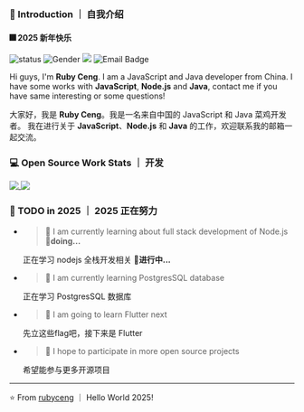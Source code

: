 ### 👋 Introduction ｜ 自我介绍

#### 🎆 2025 新年快乐

![status](https://img.shields.io/badge/status-up-brightgreen) ![Gender](https://img.shields.io/badge/gender-%F0%9F%A4%B5-lightgrey)  ![](https://img.shields.io/static/v1?label=wechat&message=rubyceng&color=7BB32E&logo=wechat) ![Email Badge](https://img.shields.io/badge/Email-rubyceng0326@gmail.com-blue?style=flat-square&logo=gmail&logoColor=white)


Hi guys, I'm **Ruby Ceng**. I am a JavaScript and Java developer from China.
I have some works with **JavaScript**, **Node.js** and **Java**, contact me if you have same interesting or some questions!

大家好，我是 **Ruby Ceng**。我是一名来自中国的 JavaScript 和 Java 菜鸡开发者。
我在进行关于 **JavaScript**、**Node.js** 和 **Java** 的工作，欢迎联系我的邮箱一起交流。


### 💻 Open Source Work Stats ｜ 开发

<a href="https://github.com/anuraghazra/github-readme-stats">
  <img align="top" src="https://github-readme-stats.vercel.app/api?username=rubyceng&hide=contribs&show_icons=true&height=300" />
</a>
<a href="https://github.com/anuraghazra/convoychat">
  <img align="top" src="https://github-readme-stats.vercel.app/api/top-langs/?username=rubyceng&layout=compact&height=300" />
</a>


### 🤔 TODO in 2025 ｜ 2025 正在努力

- >🔭 I am currently learning about full stack development of Node.js 🏃__doing...__

    正在学习 nodejs 全栈开发相关 🏃__进行中...__
- >🐘 I am currently learning PostgresSQL database

    正在学习 PostgresSQL 数据库
- >🌱 I am going to learn Flutter next

    先立这些flag吧，接下来是 Flutter
- >👯 I hope to participate in more open source projects

    希望能参与更多开源项目

---
⭐️ From [rubyceng](https://github.com/rubyceng) ｜ Hello World 2025!
